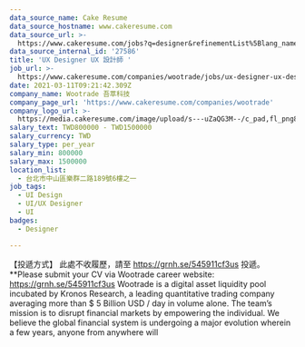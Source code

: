 ```yaml
---
data_source_name: Cake Resume
data_source_hostname: www.cakeresume.com
data_source_url: >-
  https://www.cakeresume.com/jobs?q=designer&refinementList%5Blang_name%5D%5B0%5D=English&refinementList%5Bsalary_type%5D=per_year
data_source_internal_id: '27586'
title: 'UX Designer UX 設計師 '
job_url: >-
  https://www.cakeresume.com/companies/wootrade/jobs/ux-designer-ux-designer-103fcb
date: 2021-03-11T09:21:42.309Z
company_name: Wootrade 吾萃科技
company_page_url: 'https://www.cakeresume.com/companies/wootrade'
company_logo_url: >-
  https://media.cakeresume.com/image/upload/s---uZaQG3M--/c_pad,fl_png8,h_200,w_200/v1615432018/ftsch3zk4opn114tprsd.png
salary_text: TWD800000 - TWD1500000
salary_currency: TWD
salary_type: per_year
salary_min: 800000
salary_max: 1500000
location_list:
  - 台北市中山區樂群二路189號6樓之一
job_tags:
  - UI Design
  - UI/UX Designer
  - UI
badges:
  - Designer

---
```


【投遞方式】 此處不收履歷，請至 https://grnh.se/545911cf3us 投遞。 **Please submit your CV via Wootrade career website: https://grnh.se/545911cf3us Wootrade is a digital asset liquidity pool incubated by Kronos Research, a leading quantitative trading company averaging more than $ 5 Billion USD / day in volume alone. The team’s mission is to disrupt financial markets by empowering the individual. We believe the global financial system is undergoing a major evolution wherein a few years, anyone from anywhere will 